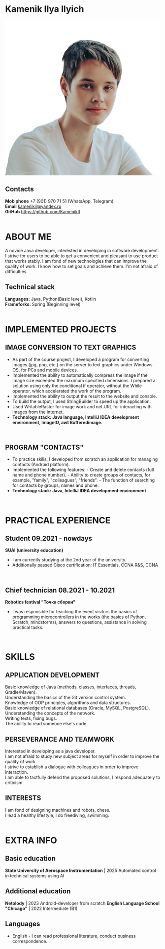 # Kamenik Ilya Ilyich
![image](index.jpg)
## Contacts
**Mob phone** +7 (901) 970 71 51 (WhatsApp, Telegram) <br/>
**Email** kamenikii@yandex.ru <br/>
**GitHub** https://github.com/KamenikII <br/>
<br/>

# ABOUT ME
A novice Java developer, interested in developing in software development. I strive for users to be able to get a convenient and pleasant to use product that works stably. I am fond of new technologies that can improve the quality of work. I know how to set goals and achieve them. I'm not afraid of difficulties.
## Technical stack
**Languages:** Java, Python(Basic level), Kotlin <br/>
**Frameforks:** Spring (Beginning level) <br/>
<br/>

# IMPLEMENTED PROJECTS
## IMAGE CONVERSION TO TEXT GRAPHICS 
- As part of the course project, I developed a program for converting images (jpg, png, etc.) on the server to text graphics under Windows OS, for PCs and mobile devices.
- Implemented the ability to automatically compress the image if the image size exceeded the maximum specified dimensions. I prepared a solution using only the conditional if operator, without the While operator, which accelerated the work of the program. 
- Implemented the ability to output the result to the website and console. 
- To build the output, I used StringBuilder to speed up the application. 
- Used WritableRaster for image work and net.URL for interacting with images from the internet. 
- **Technology stack: Java language, IntelliJ IDEA development environment, ImageIO, awt Bufferedimage.** <br/>
<br/>

## PROGRAM "CONTACTS" 
- To practice skills, I developed from scratch an application for managing contacts (Android platform).
- Implemented the following features: - Create and delete contacts (full name and phone number). - Ability to create groups of contacts, for example, "family", "colleagues", "friends". - The function of searching for contacts by groups, names and phone. 
- **Technology stack: Java, IntelliJ IDEA development environment** <br/>
<br/> 

# PRACTICAL EXPERIENCE
## **Student** 09.2021 - nowdays
**SUAI (university education)**
- I am currently studying at the 2nd year of the university. 
- Additionally passed Cisco certification: IT Essentials, CCNA R&S, CCNA <br/>
<br/>

## **Chief technician** 08.2021 - 10.2021
**Robotics festival "Точка сборки"**
- I was responsible for teaching the event visitors the basics of programming microcontrollers in the works (the basics of Python, Scratch, mindstorms), answers to questions, assistance in solving practical tasks. <br/> 
<br/> 

# SKILLS
## APPLICATION DEVELOPMENT 
Basic knowledge of Java (methods, classes, interfaces, threads, Gradle/Maven). <br/>
Understanding the basics of the Git version control system. <br/>
Knowledge of OOP principles, algorithms and data structures. <br/>
Basic knowledge of relational databases (Oracle, MySQL, PostgreSQL). <br/> 
Understanding the concepts of the network. <br/>
Writing texts, fixing bugs. <br/>
The ability to read someone else's code. <br/> 
## PERSEVERANCE AND TEAMWORK 
Interested in developing as a java developer. <br/>
I am not afraid to study new subject areas for myself in order to improve the quality of work. <br/>
I strive to establish a dialogue with colleagues in order to improve interaction. <br/>
I am able to tactfully defend the proposed solutions, I respond adequately to criticism. <br/>
## INTERESTS
I am fond of designing machines and robots, chess. <br/>
I lead a healthy lifestyle, I do freediving, swimming. <br/>
<br/>

# EXTRA INFO
## Basic education
**State University of Aerospace Instrumentation** | 2025 
Automated control in technical systems using AI
## Additional education
**Netolody** | 2023
Android-developer from scratch
**English Language School "Chicago"** | 2022
Intermediate (B1)

## Languages
- English - I can read professional literature, conduct business correspondence.